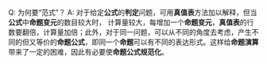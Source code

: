 Q: 为何要“范式”？
A: 对于给定**公式**的**判定**问题，可用**真值表**方法加以解释，但当**公式**中**命题变元**的数目较大时， 计算量较大，每增加一个**命题变元**，**真值表**的行数要翻倍，计算量加倍；此外，对于同一问题，可以从不同的角度去考虑，产生不同的但又等价的**命题公式**，即同一个**命题**可以有不同的表达形式。这样给**命题演算**带来了一定的困难，因此有必要使**命题公式规范化**。